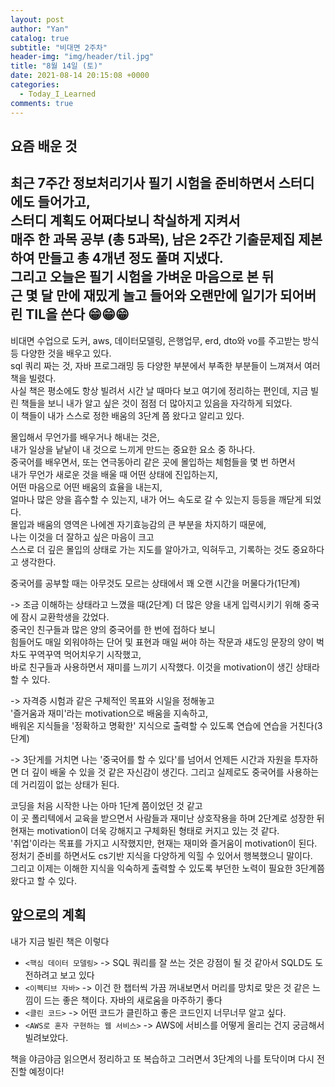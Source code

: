 ```yaml
---
layout: post
author: "Yan"
catalog: true
subtitle: "비대면 2주차"
header-img: "img/header/til.jpg"
title: "8월 14일 (토)"
date: 2021-08-14 20:15:08 +0000
categories:
  - Today_I_Learned
comments: true
---
```


## 요즘 배운 것

최근 7주간 정보처리기사 필기 시험을 준비하면서 스터디에도 들어가고,  
스터디 계획도 어쩌다보니 착실하게 지켜서  
매주 한 과목 공부 (총 5과목), 남은 2주간 기출문제집 제본하여 만들고 총 4개년 정도 풀며 지냈다.  
그리고 오늘은 필기 시험을 가벼운 마음으로 본 뒤  
근 몇 달 만에 재밌게 놀고 들어와 오랜만에 일기가 되어버린 TIL을 쓴다 😁😁😁  
---

비대면 수업으로 도커, aws, 데이터모델링, 은행업무, erd, dto와 vo를 주고받는 방식 등 다양한 것을 배우고 있다.  
sql 쿼리 짜는 것, 자바 프로그래밍 등 다양한 부분에서 부족한 부분들이 느껴져서 여러 책을 빌렸다.  
사실 책은 평소에도 항상 빌려서 시간 날 때마다 보고 여기에 정리하는 편인데,
  지금 빌린 책들을 보니 내가 알고 싶은 것이 점점 더 많아지고 있음을 자각하게 되었다.  
이 책들이 내가 스스로 정한 배움의 3단계 쯤 왔다고 알리고 있다.  
  
몰입해서 무언가를 배우거나 해내는 것은,  
내가 일상을 낱낱이 내 것으로 느끼게 만드는 중요한 요소 중 하나다.  
중국어를 배우면서, 또는 연극동아리 같은 곳에 몰입하는 체험들을 몇 번 하면서  
내가 무언가 새로운 것을 배울 때 어떤 상태에 진입하는지,  
어떤 마음으로 어떤 배움의 효율을 내는지,  
얼마나 많은 양을 흡수할 수 있는지, 내가 어느 속도로 갈 수 있는지 등등을 깨닫게 되었다.  
몰입과 배움의 영역은 나에겐 자기효능감의 큰 부분을 차지하기 때문에,  
나는 이것을 더 잘하고 싶은 마음이 크고  
스스로 더 깊은 몰입의 상태로 가는 지도를
  알아가고, 익혀두고, 기록하는 것도 중요하다고 생각한다.  
  
중국어를 공부할 때는 아무것도 모르는 상태에서 꽤 오랜 시간을 머물다가(1단계)  
  
-> 조금 이해하는 상태라고 느꼈을 때(2단계) 더 많은 양을 내게 입력시키기 위해 중국에 잠시 교환학생을 갔었다.   
중국인 친구들과 많은 양의 중국어를 한 번에 접하다 보니  
힘들어도 매일 외워야하는 단어 및 표현과 매일 써야 하는 작문과 섀도잉 문장의 양이 벅차도 꾸역꾸역 먹어치우기 시작했고,  
바로 친구들과 사용하면서 재미를 느끼기 시작했다. 이것을 motivation이 생긴 상태라 할 수 있다.  
  
-> 자격증 시험과 같은 구체적인 목표와 시일을 정해놓고  
'즐거움과 재미'라는 motivation으로 배움을 지속하고,  
배워온 지식들을 '정확하고 명확한' 지식으로 출력할 수 있도록
  연습에 연습을 거친다(3단계)  

-> 3단게를 거치면 나는 '중국어를 할 수 있다'를 넘어서 언제든 시간과 자원을 투자하면 더 깊이 배울 수 있을 것 같은 자신감이 생긴다. 그리고 실제로도 중국어를 사용하는데 거리낌이 없는 상태가 된다.
  
코딩을 처음 시작한 나는 아마 1단계 쯤이었던 것 같고  
이 곳 폴리텍에서 교육을 받으면서 사람들과 재미난 상호작용을 하며 2단계로 성장한 뒤  
현재는 motivation이 더욱 강해지고 구체화된 형태로 커지고 있는 것 같다.  
'취업'이라는 목표를 가지고 시작했지만, 현재는 재미와 즐거움이 motivation이 된다.  
정처기 준비를 하면서도 cs기반 지식을 다양하게 익힐 수 있어서 행복했으니 말이다.  
그리고 이제는 이해한 지식을 익숙하게 출력할 수 있도록 부던한 노력이 필요한 3단계쯤 왔다고 할 수 있다.  

## 앞으로의 계획

내가 지금 빌린 책은 이렇다
- `<핵심 데이터 모델링>` -> SQL 쿼리를 잘 쓰는 것은 강점이 될 것 같아서 SQLD도 도전하려고 보고 있다
- `<이펙티브 자바>` -> 이건 한 챕터씩 가끔 꺼내보면서 머리를 망치로 맞은 것 같은 느낌이 드는 좋은 책이다. 자바의 새로움을 마주하기 좋다
- `<클린 코드>` -> 어떤 코드가 클린하고 좋은 코드인지 너무너무 알고 싶다.
- `<AWS로 혼자 구현하는 웹 서비스>` -> AWS에 서비스를 어떻게 올리는 건지 궁금해서 빌려보았다.

책을 야금야금 읽으면서 정리하고 또 복습하고 그러면서 3단계의 나를 토닥이며 다시 전진할 예정이다!